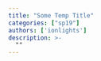 ```yaml
---
title: "Some Temp Title"
categories: ["sp19"]
authors: ['ionlights']
description: >-
  ""
---
```


 

